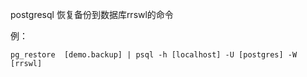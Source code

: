 postgresql 恢复备份到数据库rrswl的命令  

例：

```
pg_restore  [demo.backup] | psql -h [localhost] -U [postgres] -W [rrswl]
```
